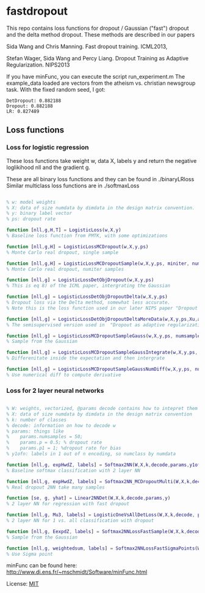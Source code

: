 # fastdropout

This repo contains loss functions for dropout / Gaussian ("fast") dropout and the delta method dropout. These methods are described in our papers

Sida Wang and Chris Manning. Fast dropout training.
ICML2013,

Stefan Wager, Sida Wang and Percy Liang. Dropout Training as Adaptive Regularization.
NIPS2013

If you have minFunc, you can execute the script run_experiment.m
The example_data loaded are vectors from the atheism vs. christian newsgroup task.
With the fixed random seed, I got:

```
DetDropout: 0.882188
Dropout: 0.882188
LR: 0.827489
```

## Loss functions

### Loss for logistic regression
These loss functions take weight w, data X, labels y and return the negative loglikihood nll and the gradient g.

These are all binary loss functions and they can be found in ./binaryLRloss
Similar multiclass loss functions are in ./softmaxLoss

```matlab

% w: model weights
% X: data of size numdata by dimdata in the design matrix convention.
% y: binary label vector
% ps: dropout rate

function [nll,g,H,T] = LogisticLoss(w,X,y)
% Baseline loss function from PMTK, with some optimizations

function [nll,g,H] = LogisticLossMCDropout(w,X,y,ps)
% Monte Carlo real dropout, single sample

function [nll,g,H] = LogisticLossMCDropoutSample(w,X,y,ps, miniter, numiter)
% Monte Carlo real dropout, numiter samples

function [nll,g] = LogisticLossDetObjDropout(w,X,y,ps)
% This is eq 8) of the ICML paper, intergrating the Gaussian

function [nll,g] = LogisticLossDetObjDropoutDelta(w,X,y,ps)
% Dropout loss via the Delta method, somewhat less accurate. 
% Note this is the loss function used in our later NIPS paper "Dropout as adaptive regularization"

function [nll,g] = LogisticLossDetObjDropoutDeltaMoreData(w,X,y,ps,Xu,a)
% The semisupervised version used in  "Dropout as adaptive regularization", where Xu is the unlabelled data, and a is the discounting coefficient.

function [nll,g] = LogisticLossMCDropoutSampleGauss(w,X,y,ps, numsample)
% Sample from the Gaussian

function [nll,g] = LogisticLossMCDropoutSampleGaussIntegrate(w,X,y,ps, numsample)
% Differenitate inside the expectation and then intergrate

function [nll,g] = LogisticLossMCDropoutSampleGaussNumDiff(w,X,y,ps, numsample)
% Use numerical diff to compute derivative
```

### Loss for 2 layer neural networks
```matlab

% W: weights, vectorized, @params decode contains how to intepret them
% X: data of size numdata by dimdata in the design matrix convention
% k: number of classes
% decode: information on how to decode w
% params: things like
%    params.numsamples = 50; 
%    params.p = 0.5; % dropout rate
%    params.p1 = 1; %dropout rate for bias
% y1ofn: labels in 1 out of n encoding, so numclass by numdata

function [nll,g, expHwdZ, labels] = Softmax2NN(W,X,k,decode,params,y1ofn)
% Baseline softmax classification with 2 layer NN

function [nll,g, expHwdZ, labels] = Softmax2NN_MCDropoutMulti(W,X,k,decode,params,y1ofn)
% Real dropout 2NN take many samples

function [se, g, yhat] = Linear2NNDet(W,X,k,decode,params,y)
% 2 layer NN for regression with fast dropout

function [nll,g, Mu3, labels] = LogisticOneVsAllDetLoss(W,X,k,decode, params,y1ofn)
% 2 layer NN for 1 vs. all classification with dropout

function [nll,g, EexpdZ, labels] = Softmax2NNLossFastSample(W,X,k,decode,params,y1ofn)
% Sample from the Gaussian

function [nll,g, weightedsum, labels] = Softmax2NNLossFastSigmaPoints(W,X,k,decode,params,y1ofn)
% Use Sigma point
```

minFunc can be found here:
http://www.di.ens.fr/~mschmidt/Software/minFunc.html

License: [MIT](LICENSE)
